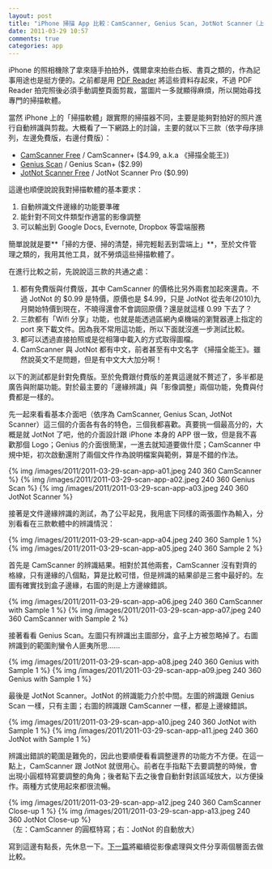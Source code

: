 ```yaml
---
layout: post
title: "iPhone 掃描 App 比較：CamScanner, Genius Scan, JotNot Scanner（上）"
date: 2011-03-29 10:57
comments: true
categories: app
---
```


iPhone 的照相機除了拿來隨手拍拍外，偶爾拿來拍些白板、書頁之類的，作為記事用途也是挺方便的。之前都是用 [PDF Reader][apple] 將這些資料存起來，不過 PDF Reader 拍完照後必須手動調整頁面剪裁，當圖片一多就顯得麻煩，所以開始尋找專門的掃描軟體。

當然 iPhone 上的「掃描軟體」跟實際的掃描器不同，主要是能夠對拍好的照片進行自動辨識與剪裁。大概看了一下網路上的討論，主要的就以下三款（依字母序排列，左邊免費版，右邊付費版）：

- [CamScanner Free][apple 2] / CamScanner+ ($4.99, a.k.a 《掃描全能王》)
- [Genius Scan][apple 3] / Genius Scan+ ($2.99)
- [JotNot Scanner Free][apple 4] / JotNot Scanner Pro ($0.99)

這邊也順便說說我對掃描軟體的基本要求：

1. 自動辨識文件邊緣的功能要準確
2. 能針對不同文件類型作適當的影像調整
3. 可以輸出到 Google Docs, Evernote, Dropbox 等雲端服務

簡單說就是要**「掃的方便、掃的清楚，掃完輕鬆丟到雲端上」**，至於文件管理之類的，我用其他工具，就不勞煩這些掃描軟體了。

在進行比較之前，先說說這三款的共通之處：

1. 都有免費版與付費版，其中 CamScanner 的價格比另外兩套加起來還貴。不過 JotNot 的 $0.99 是特價，原價也是 $4.99，只是 JotNot 從去年(2010)九月開始特價到現在，不曉得還會不會調回原價？還是就這樣 0.99 下去了？
2. 三款都有「Wifi 分享」功能，也就是能透過區網內桌機端的瀏覽器連上指定的 port 來下載文件。因為我不常用這功能，所以下面就沒進一步測試比較。
3. 都可以透過直接拍照或是從相簿中載入的方式取得圖檔。
4. CamScanner 與 JotNot 都有中文，前者甚至有中文名字 《掃描全能王》。雖然說英文不是問題，但是有中文大大加分啊！

以下的測試都是針對免費版。至於免費跟付費版的差異這邊就不贅述了，多半都是廣告與附屬功能。對於最主要的「邊緣辨識」與「影像調整」兩個功能，免費與付費都是一樣的。

先一起來看看基本介面吧（依序為 CamScanner, Genius Scan, JotNot Scanner）這三個的介面各有各的特色，三個我都喜歡。真要挑一個最高分的，大概是就 JotNot 了吧，他的介面設計跟 iPhone 本身的 APP 很一致，但是我不喜歡那個 Logo；Genius 的介面很簡潔，一進去就知道要做什麼；CamScanner 中規中矩，初次啟動還附了兩個文件作為說明檔案與範例，算是不錯的作法。

{% img /images/2011/2011-03-29-scan-app-a01.jpeg 240 360 CamScanner %}
{% img /images/2011/2011-03-29-scan-app-a02.jpeg 240 360 Genius Scan %}
{% img /images/2011/2011-03-29-scan-app-a03.jpeg 240 360 JotNot Scanner %}

接著是文件邊緣辨識的測試，為了公平起見，我用底下同樣的兩張圖作為輸入，分別看看在三款軟體中的辨識情況：

{% img /images/2011/2011-03-29-scan-app-a04.jpeg 240 360 Sample 1 %}
{% img /images/2011/2011-03-29-scan-app-a05.jpeg 240 360 Sample 2 %}

首先是 CamScanner 的辨識結果。相對於其他兩套，CamScanner 沒有對齊的格線，只有邊緣的八個點，算是比較可惜，但是辨識的結果卻是三套中最好的。左圖有確實找到盒子邊緣，右圖的則是上方邊線錯誤。

{% img /images/2011/2011-03-29-scan-app-a06.jpeg 240 360 CamScanner with Sample 1 %}
{% img /images/2011/2011-03-29-scan-app-a07.jpeg 240 360 CamScanner with Sample 2 %}

接著看看 Genius Scan。左圖只有辨識出主圖部分，盒子上方被忽略掉了。右圖辨識到的範圍則蠻令人匪夷所思......

{% img /images/2011/2011-03-29-scan-app-a08.jpeg 240 360 Genius with Sample 1 %}
{% img /images/2011/2011-03-29-scan-app-a09.jpeg 240 360 Genius with Sample 1 %}

最後是 JotNot Scanner。JotNot 的辨識能力介於中間。左圖的辨識跟 Genius Scan 一樣，只有主圖；右圖的辨識跟 CamScanner 一樣，都是上邊線錯誤。

{% img /images/2011/2011-03-29-scan-app-a10.jpeg 240 360 JotNot with Sample 1 %}
{% img /images/2011/2011-03-29-scan-app-a11.jpeg 240 360 JotNot with Sample 1 %}

辨識出錯誤的範圍是難免的，因此也要順便看看調整邊界的功能方不方便。在這一點上，CamScanner 跟 JotNot 就很用心。前者在手指點下去要調整的時候，會出現小圓框特寫要調整的角角；後者點下去之後會自動針對該區域放大，以方便操作。兩種方式使用起來都很流暢。

{% img /images/2011/2011-03-29-scan-app-a12.jpeg 240 360 CamScanner Close-up 1 %}
{% img /images/2011/2011-03-29-scan-app-a13.jpeg 240 360 JotNot Close-up %}  
（左：CamScanner 的圓框特寫；右：JotNot 的自動放大）

寫到這邊有點長，先休息一下。[下一篇](/blog/2011/03/29/scanner-app-review-part-2/)將繼續從影像處理與文件分享兩個層面去做比較。

[apple]: http://itunes.apple.com/tw/app/pdf-reader-file-scanner-file/id325924458?mt=8
[apple 2]: http://itunes.apple.com/us/app/camscanner-free/id388627783?mt=8#
[apple 3]: http://itunes.apple.com/us/app/genius-scan/id377672876?mt=8
[apple 4]: http://itunes.apple.com/us/app/jotnot-scanner-free/id310789464?mt=8#